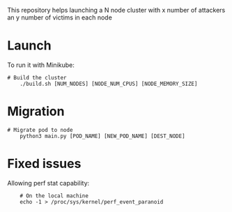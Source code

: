 This repository helps launching a N node cluster with x number of attackers an y number of victims in each node

# Launch

To run it with Minikube:
```console
# Build the cluster
    ./build.sh [NUM_NODES] [NODE_NUM_CPUS] [NODE_MEMORY_SIZE]

```

# Migration 
```console
# Migrate pod to node
    python3 main.py [POD_NAME] [NEW_POD_NAME] [DEST_NODE]
```
# Fixed issues
Allowing perf stat capability:
```console
    # On the local machine
    echo -1 > /proc/sys/kernel/perf_event_paranoid
```